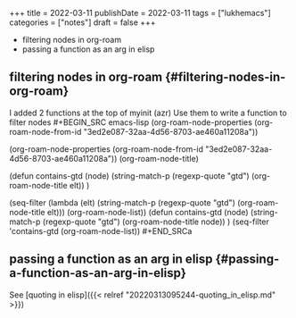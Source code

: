 +++
title = 2022-03-11
publishDate = 2022-03-11
tags = ["lukhemacs"]
categories = ["notes"]
draft = false
+++

-   filtering nodes in org-roam
-   passing a function as an arg in elisp

<!--more-->


## filtering nodes in org-roam {#filtering-nodes-in-org-roam}

I added 2 functions at the top of myinit (azr)
Use them to write a function to filter nodes
\#+BEGIN_SRC emacs-lisp
(org-roam-node-properties (org-roam-node-from-id "3ed2e087-32aa-4d56-8703-ae460a11208a"))

(org-roam-node-properties (org-roam-node-from-id "3ed2e087-32aa-4d56-8703-ae460a11208a"))
(org-roam-node-title)

(defun contains-gtd (node)
  (string-match-p (regexp-quote "gtd") (org-roam-node-title elt))
)

(seq-filter (lambda (elt) (string-match-p (regexp-quote "gtd") (org-roam-node-title elt))) (org-roam-node-list))
(defun contains-gtd (node)
  (string-match-p (regexp-quote "gtd") (org-roam-node-title node))
)
(seq-filter 'contains-gtd (org-roam-node-list))
\#+END_SRCa


## passing a function as an arg in elisp {#passing-a-function-as-an-arg-in-elisp}

See [quoting in elisp]({{< relref "20220313095244-quoting_in_elisp.md" >}})